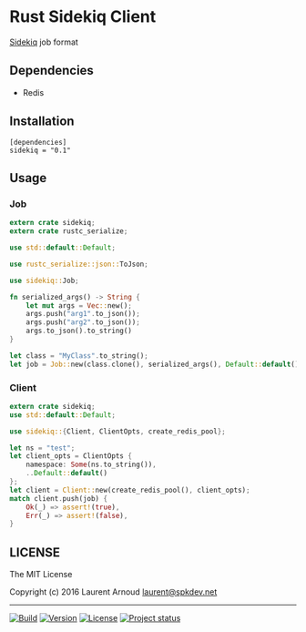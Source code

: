 # Rust Sidekiq Client

[Sidekiq](https://github.com/mperham/sidekiq/wiki/Job-Format) job format

## Dependencies

* Redis

## Installation

~~~
[dependencies]
sidekiq = "0.1"
~~~

## Usage


### Job

~~~ rust
extern crate sidekiq;
extern crate rustc_serialize;

use std::default::Default;

use rustc_serialize::json::ToJson;

use sidekiq::Job;

fn serialized_args() -> String {
    let mut args = Vec::new();
    args.push("arg1".to_json());
    args.push("arg2".to_json());
    args.to_json().to_string()
}

let class = "MyClass".to_string();
let job = Job::new(class.clone(), serialized_args(), Default::default());
~~~

### Client

~~~ rust
extern crate sidekiq;
use std::default::Default;

use sidekiq::{Client, ClientOpts, create_redis_pool};

let ns = "test";
let client_opts = ClientOpts {
    namespace: Some(ns.to_string()),
    ..Default::default()
};
let client = Client::new(create_redis_pool(), client_opts);
match client.push(job) {
    Ok(_) => assert!(true),
    Err(_) => assert!(false),
}
~~~

## LICENSE

The MIT License

Copyright (c) 2016 Laurent Arnoud <laurent@spkdev.net>

---
[![Build](https://img.shields.io/travis-ci/spk/rust-sidekiq.svg)](https://travis-ci.org/spk/rust-sidekiq)
[![Version](https://img.shields.io/crates/v/sidekiq.svg)](https://crates.io/crates/sidekiq)
[![License](https://img.shields.io/badge/license-MIT-blue.svg)](http://opensource.org/licenses/MIT "MIT")
[![Project status](http://img.shields.io/status/experimental.png?color=red)](https://github.com/spk/rust-sidekiq)
